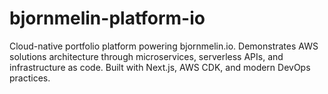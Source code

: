 # bjornmelin-platform-io
Cloud-native portfolio platform powering bjornmelin.io. Demonstrates AWS solutions architecture through microservices, serverless APIs, and infrastructure as code. Built with Next.js, AWS CDK, and modern DevOps practices.
